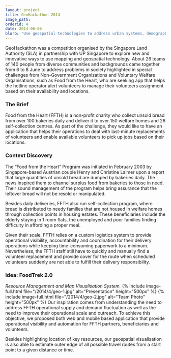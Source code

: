 ```yaml
---
layout: project
title: GeoHackathon 2014
image_path: 
orderid: 4
date: 2014-06-06
blurb: 'Use geospatial technologies to address urban systems, demographic and environmental challenges'
---
```

GeoHackathon was a competition organised by the Singapore Land Authority (SLA) in partnership with UP Singapore to explore new and innovative ways to use mapping and geospatial technology. About 26 teams of 140 people from diverse communities and backgrounds came together from 6 to 8 June to address problems in society highlighted in special challenges from Non-Government Organizations and Voluntary Welfare Organisations, such as Food from the Heart, who are seeking app that helps the hotline operator alert volunteers to manage their volunteers assignment based on their availability and locations.

<!--more-->
### The Brief
Food from the Heart (FFTH) is a non-profit charity who collect unsold bread from over 100 bakeries daily and deliver it to over 150 welfare homes and 28 self-collection centres. As part of the challenge, they would like to have an application that helps their operations to deal with last-minute replacements of volunteers and enable available volunteers to pick up jobs based on their locations.

### Context Discovery
The “Food from the Heart” Program was initiated in February 2003 by Singapore-based Austrian couple Henry and Christine Laimer upon a report that large quantities of unsold bread are dumped by bakeries daily. The news inspired them to channel surplus food from bakeries to those in need. Their sound management of the program helps bring assurance that the leftover bread will not be resold or manipulated. 

Besides daily deliveries, FFTH also run self-collection program, where bread is distributed to needy families that are not housed in welfare homes through collection points in housing estates. These beneficiaries include the elderly staying in 1 room flats, the unemployed and poor families finding difficulty in affording a proper meal. 

Given their scale, FFTH relies on a custom logistics system to provide operational visibility, accountability and coordination for their delivery operations while keeping time-consuming paperwork to a minimum. Nevertheless, the FFTH staff still have to quickly and manually find a volunteer replacement and provide cover for the route when scheduled volunteers suddenly are not able to fulfill their delivery responsibility. 

### Idea: FoodTrek 2.0
*Resource Management and Map Visualisation System.*
{% include image-full.html file="/2014/4/geo-1.jpg" alt="Presentation" height="500px"  %}
{% include image-full.html file="/2014/4/geo-2.jpg" alt="Team Photo" height="500px"  %}
Our inspiration comes from understanding the need to address FFTH operational supply and demand fluctuation as well as the need to improve their operational scale and outreach. To achieve this objective, we proposed both web and mobile based application that provide operational visibility and automation for FFTH partners, beneficiaries and volunteers. 

Besides highlighting location of key resources, our geospatial visualisation is also able to estimate outer edge of all possible travel routes from a start point to a given distance or time.
